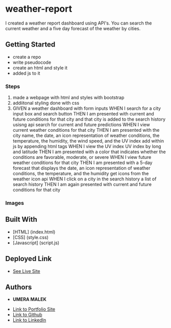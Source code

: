 # weather-report
I created a weather report dashboard using API's. You can search the current weather and a five day forecast of the weather by cities.


## Getting Started

* create a repo
* write pseudocode 
* create an html and style it 
* added js to it

### Steps
1. made a webpage with html and styles with bootstrap 
2. addiitonal styling done with css
3. GIVEN a weather dashboard with form inputs
WHEN I search for a city
    input box and search button
THEN I am presented with current and future conditions for that city and that city is added to the search history
    usisng api search for current and future predictions
WHEN I view current weather conditions for that city
THEN I am presented with the city name, the date, an icon representation of weather conditions, the temperature, the humidity, the wind speed, and the UV index
    add within js by appending html tags
WHEN I view the UV index
     UV index by long and latitude
THEN I am presented with a color that indicates whether the conditions are favorable, moderate, or severe
WHEN I view future weather conditions for that city
THEN I am presented with a 5-day forecast that displays the date, an icon representation of weather conditions, the temperature, and the humidity
    get icons from the weather icon api
WHEN I click on a city in the search history
    a list of search history
THEN I am again presented with current and future conditions for that city

### Images



## Built With

* [HTML] (index.html)
* [CSS] (style.css)
* [Javascript] (script.js)

## Deployed Link

* [See Live Site](#)



## Authors

* **UMERA MALEK** 

- [Link to Portfolio Site](https://umeramalek.github.io/)
- [Link to Github](https://github.com/umeramalek)
- [Link to LinkedIn](www.linkedin.com/in/umeramalek)

